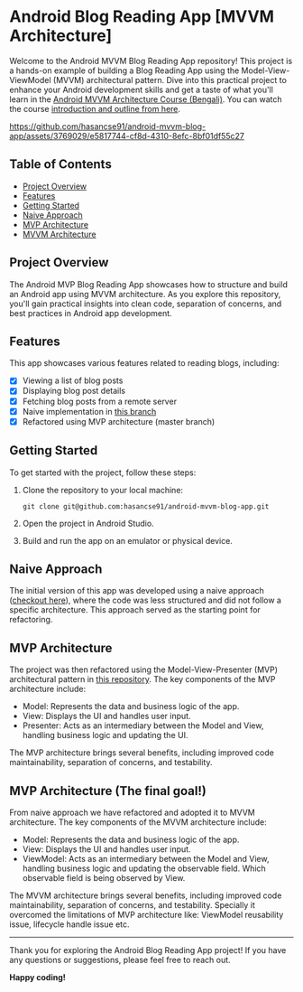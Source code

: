 # Android Blog Reading App [MVVM Architecture]

Welcome to the Android MVVM Blog Reading App repository! This project is a hands-on example of building a Blog Reading App using the Model-View-ViewModel (MVVM) architectural pattern. Dive into this practical project to enhance your Android development skills and get a taste of what you'll learn in the [Android MVVM Architecture Course (Bengali)](http://learning.megaminds.technology/courses/android-mvvm-architecture/details). You can watch the course [introduction and outline from here](https://youtu.be/2oSJi-pwY2s?si=wVsXq2RkMqykL-Vd).


https://github.com/hasancse91/android-mvvm-blog-app/assets/3769029/e5817744-cf8d-4310-8efc-8bf01df55c27


## Table of Contents

- [Project Overview](#project-overview)
- [Features](#features)
- [Getting Started](#getting-started)
- [Naive Approach](#naive-approach)
- [MVP Architecture](#mvp-architecture)
- [MVVM Architecture](#mvvm-architecture)

## Project Overview

The Android MVP Blog Reading App showcases how to structure and build an Android app using MVVM architecture. As you explore this repository, you'll gain practical insights into clean code, separation of concerns, and best practices in Android app development.

## Features

This app showcases various features related to reading blogs, including:

- [x] Viewing a list of blog posts
- [x] Displaying blog post details
- [x] Fetching blog posts from a remote server
- [x] Naive implementation in [this branch](https://github.com/hasancse91/android-mvp-blog-app/tree/naive-approach)
- [x] Refactored using MVP architecture (master branch)

## Getting Started

To get started with the project, follow these steps:

1. Clone the repository to your local machine:
   ```shell
   git clone git@github.com:hasancse91/android-mvvm-blog-app.git
   ```

2. Open the project in Android Studio.

3. Build and run the app on an emulator or physical device.

## Naive Approach

The initial version of this app was developed using a naive approach ([checkout here](https://github.com/hasancse91/android-mvvm-blog-app/tree/naive-approach)), where the code was less structured and did not follow a specific architecture. This approach served as the starting point for refactoring.

## MVP Architecture

The project was then refactored using the Model-View-Presenter (MVP) architectural pattern in [this repository](https://github.com/hasancse91/android-mvp-blog-app). The key components of the MVP architecture include:

- Model: Represents the data and business logic of the app.
- View: Displays the UI and handles user input.
- Presenter: Acts as an intermediary between the Model and View, handling business logic and updating the UI.

The MVP architecture brings several benefits, including improved code maintainability, separation of concerns, and testability.

## MVP Architecture (The final goal!)

From naive approach we have refactored and adopted it to MVVM architecture. The key components of the MVVM architecture include:

- Model: Represents the data and business logic of the app.
- View: Displays the UI and handles user input.
- ViewModel: Acts as an intermediary between the Model and View, handling business logic and updating the observable field. Which observable field is being observed by View.

The MVVM architecture brings several benefits, including improved code maintainability, separation of concerns, and testability. Specially it overcomed the limitations of MVP architecture like: ViewModel reusability issue, lifecycle handle issue etc.

---

Thank you for exploring the Android Blog Reading App project! If you have any questions or suggestions, please feel free to reach out.

**Happy coding!**
